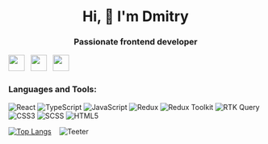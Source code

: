 <div align="center">
  <h1>Hi, 👋 I'm Dmitry</h1>

  ### Passionate frontend developer
</div>

[<img src="https://cdn.simpleicons.org/Telegram/2CA5E0" width="32" height="32">](https://t.me/ddedoff)&nbsp;&nbsp;&nbsp;[<img src="https://cdn.simpleicons.org/VK/4680C2" width="32" height="32">](https://vk.com/ddedof)&nbsp;&nbsp;&nbsp;[<img src="https://cdn.simpleicons.org/Discord/7289DA" width="32" height="32">](https://discord.com/sosok11let/634834700669681664)

### Languages and Tools:
![React](https://img.shields.io/badge/React-61DAFB?style=for-the-badge&logo=react&logoColor=white)
![TypeScript](https://img.shields.io/badge/TypeScript-3178C6?style=for-the-badge&logo=typescript&logoColor=white)
![JavaScript](https://img.shields.io/badge/JavaScript-F7DF1E?style=for-the-badge&logo=javascript&logoColor=black)
![Redux](https://img.shields.io/badge/Redux-764ABC?style=for-the-badge&logo=redux&logoColor=white)
![Redux Toolkit](https://img.shields.io/badge/Redux_Toolkit-764ABC?style=for-the-badge&logo=redux&logoColor=white)
![RTK Query](https://img.shields.io/badge/RTK_Query-764ABC?style=for-the-badge&logo=redux&logoColor=white)
![CSS3](https://img.shields.io/badge/CSS3-1572B6?style=for-the-badge&logo=css3&logoColor=white)
![SCSS](https://img.shields.io/badge/SCSS-CC6699?style=for-the-badge&logo=sass&logoColor=white)
![HTML5](https://img.shields.io/badge/HTML5-E34F26?style=for-the-badge&logo=html5&logoColor=white)
<div>

[![Top Langs](https://github-readme-stats.vercel.app/api/top-langs/?username=dmitry-ded&layout=donut&title_color=dda0dd&text_color=40e0d0&bg_color=0d1117)](https://github.com/dmitry-ded)
&nbsp;&nbsp;&nbsp;![Teeter](https://raw.githubusercontent.com/mscoutermarsh/mscoutermarsh/refs/heads/master/teeter.gif)
